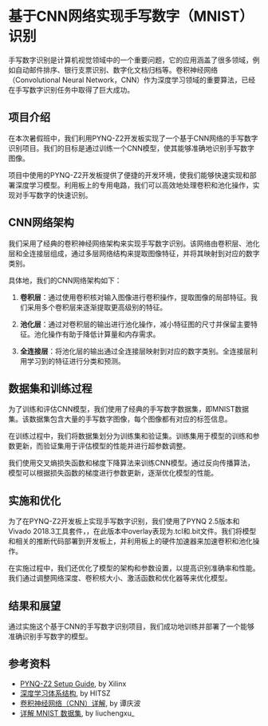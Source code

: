 # 基于CNN网络实现手写数字（MNIST）识别

手写数字识别是计算机视觉领域中的一个重要问题，它的应用涵盖了很多领域，例如自动邮件排序、银行支票识别、数字化文档归档等。卷积神经网络（Convolutional Neural Network，CNN）作为深度学习领域的重要算法，已经在手写数字识别任务中取得了巨大成功。

## 项目介绍

在本次暑假班中，我们利用PYNQ-Z2开发板实现了一个基于CNN网络的手写数字识别项目。我们的目标是通过训练一个CNN模型，使其能够准确地识别手写数字图像。

项目中使用的PYNQ-Z2开发板提供了便捷的开发环境，使我们能够快速实现和部署深度学习模型。利用板上的专用电路，我们可以高效地处理卷积和池化操作，实现对手写数字的快速识别。

## CNN网络架构

我们采用了经典的卷积神经网络架构来实现手写数字识别。该网络由卷积层、池化层和全连接层组成，通过多层网络结构来提取图像特征，并将其映射到对应的数字类别。

具体地，我们的CNN网络架构如下：

1. **卷积层**：通过使用卷积核对输入图像进行卷积操作，提取图像的局部特征。我们采用多个卷积层来逐渐提取更高级别的特征。

2. **池化层**：通过对卷积层的输出进行池化操作，减小特征图的尺寸并保留主要特征。池化操作有助于降低计算量和内存需求。

3. **全连接层**：将池化层的输出通过全连接层映射到对应的数字类别。全连接层利用学习到的特征进行分类和预测。

## 数据集和训练过程

为了训练和评估CNN模型，我们使用了经典的手写数字数据集，即MNIST数据集。该数据集包含大量的手写数字图像，每个图像都有对应的标签信息。

在训练过程中，我们将数据集划分为训练集和验证集。训练集用于模型的训练和参数更新，而验证集用于评估模型的性能并进行超参数调整。

我们使用交叉熵损失函数和梯度下降算法来训练CNN模型。通过反向传播算法，模型可以根据损失函数的梯度进行参数更新，逐渐优化模型的性能。

## 实施和优化

为了在PYNQ-Z2开发板上实现手写数字识别，我们使用了PYNQ 2.5版本和Vivado 2018.3工具套件，，在此版本中overlay表现为.tcl和.bit文件。我们将模型和相关的推断代码部署到开发板上，并利用板上的硬件加速器来加速卷积和池化操作。

在实施过程中，我们还优化了模型的架构和参数设置，以提高识别准确率和性能。我们通过调整网络深度、卷积核大小、激活函数和优化器等来优化模型。

## 结果和展望

通过实施这个基于CNN的手写数字识别项目，我们成功地训练并部署了一个能够准确识别手写数字的模型。

## 参考资料

- [PYNQ-Z2 Setup Guide](https://pynq.readthedocs.io/en/v2.5/getting_started/pynq_z2_setup.html), by Xilinx
- [深度学习体系结构](https://hitsz-cslab.gitee.io/dla/), by HITSZ
- [卷积神经网络（CNN）详解](https://www.zhihu.com/tardis/zm/art/47184529?source_id=1005), by 谭庆波
- [详解 MNIST 数据集](https://www.cnblogs.com/xianhan/p/9145966.html), by liuchengxu_
